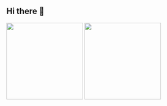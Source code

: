 ## Hi there 👋
<!--
![NaaQu's GitHub Stats](https://github-readme-stats.vercel.app/api?username=MQFEB07&show_icons=true)

[![Top Langs](https://github-readme-stats.vercel.app/api/top-langs/?username=MQFEB07&layout=compact)](https://github.com/MQFEB07)
-->
<span>
  <img height=200 align="center" src="https://github-readme-stats.vercel.app/api?username=MQFEB07&show_icons=true" />
</span>
<span>
  <img height=200 align="center" src="https://github-readme-stats.vercel.app/api/top-langs/?username=MQFEB07&layout=compact&card_width=320" />
</span>

<!--
**MQFEB07/MQFEB07** is a ✨ _special_ ✨ repository because its `README.md` (this file) appears on your GitHub profile.

Here are some ideas to get you started:

- 🔭 I’m currently working on ...
- 🌱 I’m currently learning ...
- 👯 I’m looking to collaborate on ...
- 🤔 I’m looking for help with ...
- 💬 Ask me about ...
- 📫 How to reach me: ...
- 😄 Pronouns: ...
- ⚡ Fun fact: ...
-->
